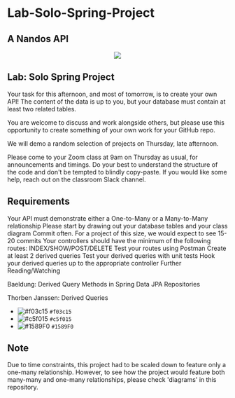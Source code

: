 # Lab-Solo-Spring-Project
A Nandos API
----

<p align="center">
  <img src="https://i2-prod.essexlive.news/incoming/article3441391.ece/ALTERNATES/s615b/2_Nandos.jpg" />
</p>


Lab: Solo Spring Project
----

Your task for this afternoon, and most of tomorrow, is to create your own API! The content of the data is up to you, but your database must contain at least two related tables.

You are welcome to discuss and work alongside others, but please use this opportunity to create something of your own work for your GitHub repo.

We will demo a random selection of projects on Thursday, late afternoon.

Please come to your Zoom class at 9am on Thursday as usual, for announcements and timings.
Do your best to understand the structure of the code and don't be tempted to blindly copy-paste. If you would like some help, reach out on the classroom Slack channel.

Requirements
------
Your API must demonstrate either a One-to-Many or a Many-to-Many relationship
Please start by drawing out your database tables and your class diagram
Commit often. For a project of this size, we would expect to see 15-20 commits
Your controllers should have the minimum of the following routes: INDEX/SHOW/POST/DELETE
Test your routes using Postman
Create at least 2 derived queries
Test your derived queries with unit tests
Hook your derived queries up to the appropriate controller
Further Reading/Watching

Baeldung: Derived Query Methods in Spring Data JPA Repositories

Thorben Janssen: Derived Queries

- ![#f03c15](https://via.placeholder.com/15/f03c15/000000?text=+) `#f03c15`
- ![#c5f015](https://via.placeholder.com/15/c5f015/000000?text=+) `#c5f015`
- ![#1589F0](https://via.placeholder.com/15/1589F0/000000?text=+) `#1589F0`

Note
--- 
Due to time constraints, this project had to be scaled down to feature only a one-many relationship. However, to see how the project would feature both  many-many and one-many relationships, please check 'diagrams' in this repository. 
